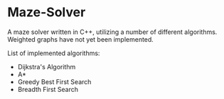 # Maze-Solver
A maze solver written in C++, utilizing a number of different algorithms. Weighted graphs have not yet been implemented. 


List of implemented algorithms:

- Dijkstra's Algorithm
- A*
- Greedy Best First Search
- Breadth First Search

